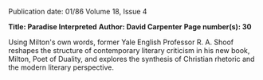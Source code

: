 Publication date: 01/86
Volume 18, Issue 4

**Title: Paradise Interpreted**
**Author: David Carpenter**
**Page number(s): 30**

Using Milton's own words, former Yale English Professor R. A. Shoof reshapes 
the structure of contemporary literary criticism in his new book, Milton, Poet of 
Duality, and explores the synthesis of Christian rhetoric and the modern literary 
perspective.